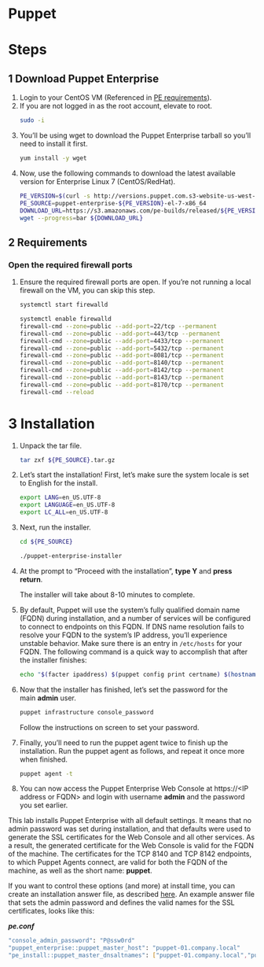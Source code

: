 # Puppet

# Steps

## 1 Download Puppet Enterprise

1. Login to your CentOS VM (Referenced in [PE requirements](https://puppet-enterprise-guide.com/theory/pe-prequisites.html#1-puppet-enterprise)).
1. If you are not logged in as the root account, elevate to root.
    ```bash
    sudo -i
    ```
1. You’ll be using wget to download the Puppet Enterprise tarball so you’ll need to install it first.
    ```bash
    yum install -y wget
    ```
1. Now, use the following commands to download the latest available version for Enterprise Linux 7 (CentOS/RedHat).
    ```bash
    PE_VERSION=$(curl -s http://versions.puppet.com.s3-website-us-west-2.amazonaws.com/ | tail -n1)
    PE_SOURCE=puppet-enterprise-${PE_VERSION}-el-7-x86_64
    DOWNLOAD_URL=https://s3.amazonaws.com/pe-builds/released/${PE_VERSION}/${PE_SOURCE}.tar.gz
    wget --progress=bar ${DOWNLOAD_URL}
    ```


## 2 Requirements
### Open the required firewall ports

1. Ensure the required firewall ports are open. If you’re not running a local firewall on the VM, you can skip this step.
    ```bash
    systemctl start firewalld
    ```

    ```bash
    systemctl enable firewalld
    firewall-cmd --zone=public --add-port=22/tcp --permanent
    firewall-cmd --zone=public --add-port=443/tcp --permanent
    firewall-cmd --zone=public --add-port=4433/tcp --permanent
    firewall-cmd --zone=public --add-port=5432/tcp --permanent
    firewall-cmd --zone=public --add-port=8081/tcp --permanent
    firewall-cmd --zone=public --add-port=8140/tcp --permanent
    firewall-cmd --zone=public --add-port=8142/tcp --permanent
    firewall-cmd --zone=public --add-port=8143/tcp --permanent
    firewall-cmd --zone=public --add-port=8170/tcp --permanent
    firewall-cmd --reload
    ```

# 3 Installation 

1. Unpack the tar file.
    ```bash
    tar zxf ${PE_SOURCE}.tar.gz
    ```
1. Let’s start the installation! First, let’s make sure the system locale is set to English for the install.
    ```bash
    export LANG=en_US.UTF-8
    export LANGUAGE=en_US.UTF-8
    export LC_ALL=en_US.UTF-8
    ```
1. Next, run the installer.
    ```bash
    cd ${PE_SOURCE}
    ```

    ```bash
    ./puppet-enterprise-installer
    ```
1. At the prompt to “Proceed with the installation”, **type Y** and **press return**.

    The installer will take about 8-10 minutes to complete.

1. By default, Puppet will use the system’s fully qualified domain name (FQDN) during installation, and a number of services will be configured to connect to endpoints on this FQDN. If DNS name resolution fails to resolve your FQDN to the system’s IP address, you’ll experience unstable behavior. Make sure there is an entry in `/etc/hosts` for your FQDN. The following command is a quick way to accomplish that after the installer finishes:

    ```bash
    echo "$(facter ipaddress) $(puppet config print certname) $(hostname)" >> /etc/hosts
    ```

1. Now that the installer has finished, let’s set the password for the main **admin** user.
    ```bash
    puppet infrastructure console_password
    ```

    Follow the instructions on screen to set your password.

1. Finally, you’ll need to run the puppet agent twice to finish up the installation. Run the puppet agent as follows, and repeat it once more when finished.

    ```bash
    puppet agent -t
    ```

1. You can now access the Puppet Enterprise Web Console at https://\<IP address or FQDN> and login with username **admin** and the password you set earlier.

This lab installs Puppet Enterprise with all default settings. It means that no admin password was set during installation, and that defaults were used to generate the SSL certificates for the Web Console and all other services. As a result, the generated certificate for the Web Console is valid for the FQDN of the machine. The certificates for the TCP 8140 and TCP 8142 endpoints, to which Puppet Agents connect, are valid for both the FQDN of the machine, as well as the short name: **puppet**.

If you want to control these options (and more) at install time, you can create an installation answer file, as described [here](https://puppet.com/docs/pe/2021.2/installing_pe.html#configuration_parameters_and_the_pe.conf_file). An example answer file that sets the admin password and defines the valid names for the SSL certificates, looks like this:

**_pe.conf_**

```bash
"console_admin_password": "P@ssw0rd"
"puppet_enterprise::puppet_master_host": "puppet-01.company.local"
"pe_install::puppet_master_dnsaltnames": ["puppet-01.company.local","puppet.company.local"]
```
